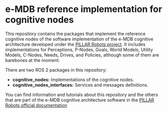 # e-MDB reference implementation for cognitive nodes

This repository contains the packages that implement the reference cognitive nodes of the software implementation of the e-MDB cognitive architecture developed under the [PILLAR Robots project](https://pillar-robots.eu/).
It includes implementations for Perceptions, P-Nodes, Goals, World Models, Utility Models, C-Nodes, Needs, Drives, and Policies, although some of them are barebones at the moment.

There are two ROS 2 packages in this repository:

- **cognitive_nodes:** Implementations of the cognitive nodes.
- **cognitive_nodes_interfaces:** Services and messages definitions.

You can find information and tutorials about this repository and the others that are part of the e-MDB cognitive architecture software in the [PILLAR Robots official documentation](https://docs.pillar-robots.eu/en/latest/)
